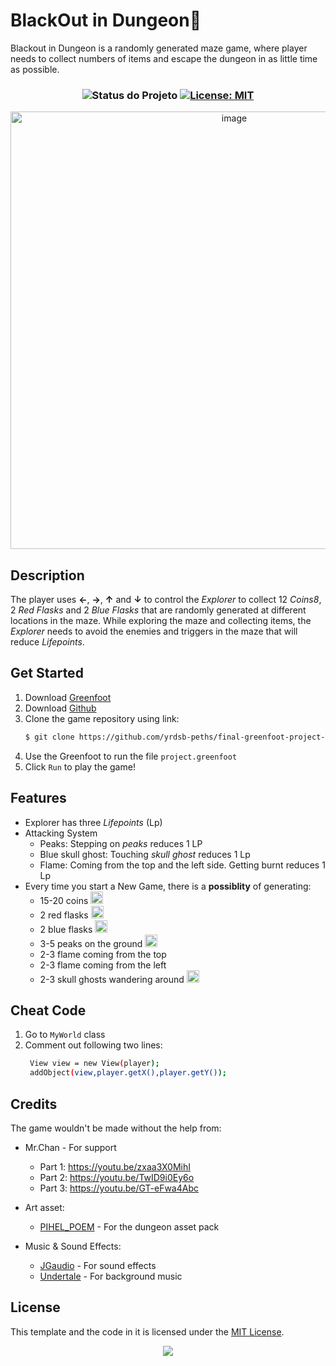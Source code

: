 # BlackOut in Dungeon👻
Blackout in Dungeon is a randomly generated maze game, where player needs to collect numbers of items and escape the dungeon in as little time as possible. 

<h3 align="center">

 <!-- Status -->
 <img alt="Status do Projeto" src="https://img.shields.io/badge/Status-Finished-lightgrey?style=for-the-badge&logo=headspace&logoColor=green&color=9644CD&labelColor=1C1E26">

 <!-- License -->
  <a href="./LICENSE" target="_blank">
    <img alt="License: MIT" src="https://img.shields.io/badge/license%20-MIT-1C1E26?style=for-the-badge&labelColor=1C1E26&color=9644CD">
  </a>

</h3>

<p align="center"><img width="700" alt="image" src="https://github.com/yrdsb-peths/final-greenfoot-project-Vanessa-Huo/assets/130993636/adc0d5ad-f2e4-4fe3-b0ab-8c59fdf6d555">

## Description 
The player uses **&#8592;**, **&#8594;**, **&#8593;** and **&#8595;** to control the *Explorer* to collect 12 *Coins8*, 2 *Red Flasks* and 2 *Blue Flasks* that are randomly generated at different locations in the maze. While exploring the maze and collecting items, the *Explorer* needs to avoid the enemies and triggers in the maze that will reduce *Lifepoints*.

## Get Started 
1. Download [Greenfoot](https://www.greenfoot.org/download)
2. Download [Github](https://desktop.github.com/)
3. Clone the game repository using link: 
    ```sh
    $ git clone https://github.com/yrdsb-peths/final-greenfoot-project-Vanessa-Huo.git
    ```
4. Use the Greenfoot to run the file `project.greenfoot`
5. Click `Run` to play the game!

## Features
- Explorer has three *Lifepoints* (Lp)
- Attacking System
  - Peaks: Stepping on *peaks* reduces 1 LP
  - Blue skull ghost: Touching *skull ghost* reduces 1 Lp
  - Flame: Coming from the top and the left side. Getting burnt reduces 1 Lp
- Every time you start a New Game, there is a **possiblity** of generating:
  - 15-20 coins <img height="20" alt="image" src="https://github.com/yrdsb-peths/final-greenfoot-project-Vanessa-Huo/assets/130993636/03393539-69d8-4d81-9e96-a7fccd65a1ec">
  - 2 red flasks <img height="20" alt="image" src="https://github.com/yrdsb-peths/final-greenfoot-project-Vanessa-Huo/assets/130993636/2e9dc752-60ca-482c-a5e8-829bb05efe82">
  - 2 blue flasks <img height="20" alt="image" src="https://github.com/yrdsb-peths/final-greenfoot-project-Vanessa-Huo/assets/130993636/33b364cd-ab12-4a88-a539-f410659e72a2">
  - 3-5 peaks on the ground <img height="20" alt="image" src="https://github.com/yrdsb-peths/final-greenfoot-project-Vanessa-Huo/assets/130993636/b360cc0f-0c6d-4e92-b938-ca9e94c668f0">
  - 2-3 flame coming from the top 
  - 2-3 flame coming from the left
  - 2-3 skull ghosts wandering around <img height="20" alt="image" src="https://github.com/yrdsb-peths/final-greenfoot-project-Vanessa-Huo/assets/130993636/8b7e8d40-0a4a-42aa-9873-0a5815162c36">
 
## Cheat Code
1. Go to `MyWorld` class
2. Comment out following two lines:
   ```sh
    View view = new View(player);
    addObject(view,player.getX(),player.getY());
    ```

## Credits
The game wouldn't be made without the help from: 
- Mr.Chan - For support
  - Part 1: https://youtu.be/zxaa3X0MihI
  - Part 2: https://youtu.be/TwID9i0Ey6o
  - Part 3: https://youtu.be/GT-eFwa4Abc
   
- Art asset:
  - [PIHEL_POEM](https://pixel-poem.itch.io/dungeon-assetpuck) - For the dungeon asset pack
   
- Music & Sound Effects: 
  - [JGaudio](https://www.pond5.com/sound-effects/item/37669917-arcade-game-mission-failed-12-quest-game-over-level-down) - For sound effects 
  - [Undertale](https://youtu.be/FKdtstAo6iU) - For background music

## License
This template and the code in it is licensed under the [MIT License](https://github.com/marcizhu/readme-chess/LICENSE). 

<p align="center">
<img src="https://raw.githubusercontent.com/trinib/trinib/a5f17399d881c5651a89bfe4a621014b08346cf0/images/marquee.svg">
